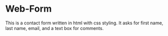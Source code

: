 # Web-Form
This is a contact form written in html with css styling. It asks for first name, last name, email, and a text box for comments. 
